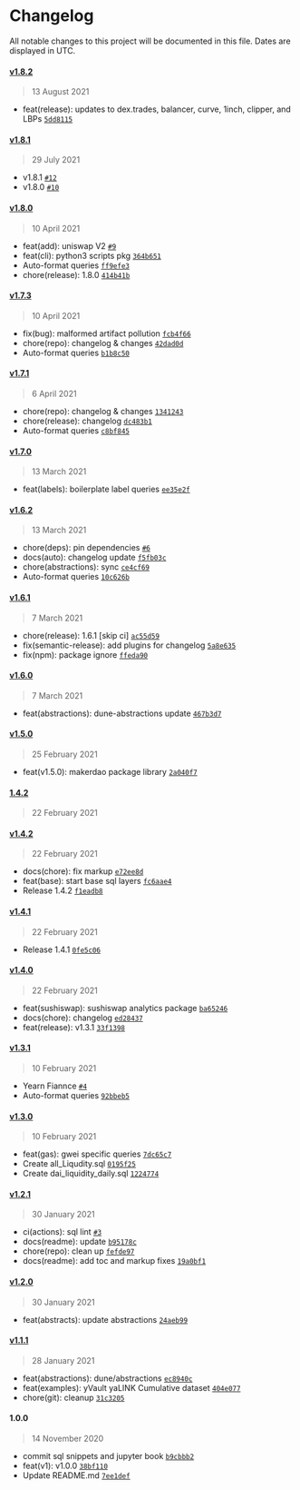 # Changelog

All notable changes to this project will be documented in this file. Dates are displayed in UTC.

#### [v1.8.2](https://github.com/sambacha/dune-snippets/compare/v1.8.1...v1.8.2)

> 13 August 2021

- feat(release): updates to dex.trades, balancer, curve, 1inch, clipper, and LBPs [`5dd8115`](https://github.com/sambacha/dune-snippets/commit/5dd81151eefd4519c51dec8cc26b728247206b05)

#### [v1.8.1](https://github.com/sambacha/dune-snippets/compare/v1.8.0...v1.8.1)

> 29 July 2021

- v1.8.1 [`#12`](https://github.com/sambacha/dune-snippets/pull/12)
- v1.8.0 [`#10`](https://github.com/sambacha/dune-snippets/pull/10)

#### [v1.8.0](https://github.com/sambacha/dune-snippets/compare/v1.7.3...v1.8.0)

> 10 April 2021

- feat(add): uniswap V2 [`#9`](https://github.com/sambacha/dune-snippets/pull/9)
- feat(cli): python3 scripts pkg [`364b651`](https://github.com/sambacha/dune-snippets/commit/364b651939d4e4c10c2f67b64902fe832d264eeb)
- Auto-format queries [`ff9efe3`](https://github.com/sambacha/dune-snippets/commit/ff9efe3ea82d0ce4a0555ae2a7fb922b19490836)
- chore(release): 1.8.0 [`414b41b`](https://github.com/sambacha/dune-snippets/commit/414b41ba10d56440dbc935292d48777293246e74)

#### [v1.7.3](https://github.com/sambacha/dune-snippets/compare/v1.7.1...v1.7.3)

> 10 April 2021

- fix(bug): malformed artifact pollution [`fcb4f66`](https://github.com/sambacha/dune-snippets/commit/fcb4f662e3a75434abec207a47f743fb749fad84)
- chore(repo): changelog & changes [`42dad0d`](https://github.com/sambacha/dune-snippets/commit/42dad0d3de2ba2ce0f9a4936e03e59c8ab70102c)
- Auto-format queries [`b1b8c50`](https://github.com/sambacha/dune-snippets/commit/b1b8c505e75aeac342af9badaa02c1969c90c316)

#### [v1.7.1](https://github.com/sambacha/dune-snippets/compare/v1.7.0...v1.7.1)

> 6 April 2021

- chore(repo): changelog & changes [`1341243`](https://github.com/sambacha/dune-snippets/commit/1341243a7f277319519b96af3c8892f26bc14cb0)
- chore(release): changelog [`dc483b1`](https://github.com/sambacha/dune-snippets/commit/dc483b15836a437c4c088e9a51e8dc8724f2797a)
- Auto-format queries [`c8bf845`](https://github.com/sambacha/dune-snippets/commit/c8bf8455632452e675504832b8ed470ea7bcd953)

#### [v1.7.0](https://github.com/sambacha/dune-snippets/compare/v1.6.2...v1.7.0)

> 13 March 2021

- feat(labels): boilerplate label queries [`ee35e2f`](https://github.com/sambacha/dune-snippets/commit/ee35e2fbf7b45887a0a2e27b72092e8f6ac0fccd)

#### [v1.6.2](https://github.com/sambacha/dune-snippets/compare/v1.6.1...v1.6.2)

> 13 March 2021

- chore(deps): pin dependencies [`#6`](https://github.com/sambacha/dune-snippets/pull/6)
- docs(auto): changelog update [`f5fb03c`](https://github.com/sambacha/dune-snippets/commit/f5fb03cb58f9fe37ef2dc6450486a72a7c48be53)
- chore(abstractions): sync [`ce4cf69`](https://github.com/sambacha/dune-snippets/commit/ce4cf694ea5940264c08b6e74f03f1f3b834ef89)
- Auto-format queries [`10c626b`](https://github.com/sambacha/dune-snippets/commit/10c626b264e4021d8bd0d3346344324982f793b1)

#### [v1.6.1](https://github.com/sambacha/dune-snippets/compare/v1.6.0...v1.6.1)

> 7 March 2021

- chore(release): 1.6.1 [skip ci] [`ac55d59`](https://github.com/sambacha/dune-snippets/commit/ac55d59ebaaf36f487d33b378d5c4fefbf047a73)
- fix(semantic-release): add plugins for changelog [`5a8e635`](https://github.com/sambacha/dune-snippets/commit/5a8e635366d16f24f1b9655ce506b6a22eac4dc0)
- fix(npm): package ignore [`ffeda90`](https://github.com/sambacha/dune-snippets/commit/ffeda9085a091742bc62277c096f0a0d2c1cc4b6)

#### [v1.6.0](https://github.com/sambacha/dune-snippets/compare/v1.5.0...v1.6.0)

> 7 March 2021

- feat(abstractions): dune-abstractions update [`467b3d7`](https://github.com/sambacha/dune-snippets/commit/467b3d7c9b3ae73fbc9296437b3319b209d4e7ba)

#### [v1.5.0](https://github.com/sambacha/dune-snippets/compare/1.4.2...v1.5.0)

> 25 February 2021

- feat(v1.5.0): makerdao package library [`2a040f7`](https://github.com/sambacha/dune-snippets/commit/2a040f7a3d95984b4014c9075d348e1553fe6819)

#### [1.4.2](https://github.com/sambacha/dune-snippets/compare/v1.4.2...1.4.2)

> 22 February 2021

#### [v1.4.2](https://github.com/sambacha/dune-snippets/compare/v1.4.1...v1.4.2)

> 22 February 2021

- docs(chore): fix markup [`e72ee8d`](https://github.com/sambacha/dune-snippets/commit/e72ee8da2bfdbd3f787a1494b74d244fc2554aab)
- feat(base): start base sql layers [`fc6aae4`](https://github.com/sambacha/dune-snippets/commit/fc6aae4bcf6174643bb31e7106a3f1af8137f401)
- Release 1.4.2 [`f1eadb8`](https://github.com/sambacha/dune-snippets/commit/f1eadb8a186d78bf6e7bebb0c9c901a732d39a55)

#### [v1.4.1](https://github.com/sambacha/dune-snippets/compare/v1.4.0...v1.4.1)

> 22 February 2021

- Release 1.4.1 [`0fe5c06`](https://github.com/sambacha/dune-snippets/commit/0fe5c0691f50c8869282007d82ed2e779591d761)

#### [v1.4.0](https://github.com/sambacha/dune-snippets/compare/v1.3.1...v1.4.0)

> 22 February 2021

- feat(sushiswap): sushiswap analytics package [`ba65246`](https://github.com/sambacha/dune-snippets/commit/ba65246531965b08dcde741b34db2a8b89b77679)
- docs(chore): changelog [`ed28437`](https://github.com/sambacha/dune-snippets/commit/ed28437c3fe05e8fff1424f57bcc3e36b97c2162)
- feat(release): v1.3.1 [`33f1398`](https://github.com/sambacha/dune-snippets/commit/33f1398f0240c0554feb7c3860392818c47c450e)

#### [v1.3.1](https://github.com/sambacha/dune-snippets/compare/v1.3.0...v1.3.1)

> 10 February 2021

- Yearn Fiannce [`#4`](https://github.com/sambacha/dune-snippets/pull/4)
- Auto-format queries [`92bbeb5`](https://github.com/sambacha/dune-snippets/commit/92bbeb57c52ecef66e447a5ac38c3ae9e914074e)

#### [v1.3.0](https://github.com/sambacha/dune-snippets/compare/v1.2.1...v1.3.0)

> 10 February 2021

- feat(gas): gwei specific queries [`7dc65c7`](https://github.com/sambacha/dune-snippets/commit/7dc65c797376c672f4a6f58b0c7d9df6960fb735)
- Create all_Liqudity.sql [`0195f25`](https://github.com/sambacha/dune-snippets/commit/0195f2588dae944aa45294ef0ff7a9c63e2ed543)
- Create dai_liquidity_daily.sql [`1224774`](https://github.com/sambacha/dune-snippets/commit/122477491610a9f7b6c1312978d448a74a72162d)

#### [v1.2.1](https://github.com/sambacha/dune-snippets/compare/v1.2.0...v1.2.1)

> 30 January 2021

- ci(actions): sql lint [`#3`](https://github.com/sambacha/dune-snippets/pull/3)
- docs(readme): update [`b95178c`](https://github.com/sambacha/dune-snippets/commit/b95178c5997db75e5366ced5284d4e65b8c39429)
- chore(repo): clean up [`fefde97`](https://github.com/sambacha/dune-snippets/commit/fefde9736d7dc6fc4facf7e019ba6f30c32a7e86)
- docs(readme): add toc and markup fixes [`19a0bf1`](https://github.com/sambacha/dune-snippets/commit/19a0bf1e132021bece12c82fd76da9d52e57576e)

#### [v1.2.0](https://github.com/sambacha/dune-snippets/compare/v1.1.1...v1.2.0)

> 30 January 2021

- feat(abstracts): update abstractions [`24aeb99`](https://github.com/sambacha/dune-snippets/commit/24aeb99a67341e6a734aa5b76cd003c565810ec0)

#### [v1.1.1](https://github.com/sambacha/dune-snippets/compare/1.0.0...v1.1.1)

> 28 January 2021

- feat(abstractions): dune/abstractions [`ec8940c`](https://github.com/sambacha/dune-snippets/commit/ec8940c0a8b515c0e974df85c262813964f5d1f2)
- feat(examples): yVault yaLINK Cumulative dataset [`404e077`](https://github.com/sambacha/dune-snippets/commit/404e077b9320d80ab4c678e91d67840dd8c011d6)
- chore(git): cleanup [`31c3205`](https://github.com/sambacha/dune-snippets/commit/31c3205dd1dc036b431ef95c57311aa647249946)

#### 1.0.0

> 14 November 2020

- commit sql snippets and jupyter book [`b9cbbb2`](https://github.com/sambacha/dune-snippets/commit/b9cbbb2d4b835d874edb7ec9e2601c6d98df6fc1)
- feat(v1): v1.0.0 [`38bf110`](https://github.com/sambacha/dune-snippets/commit/38bf110fd2b46b216f39978d129c2ed200bb366d)
- Update README.md [`7ee1def`](https://github.com/sambacha/dune-snippets/commit/7ee1def9dd3d8f2f9dce0e0b423b016667335718)

